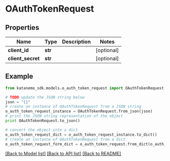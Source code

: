 # OAuthTokenRequest


## Properties
Name | Type | Description | Notes
------------ | ------------- | ------------- | -------------
**client_id** | **str** |  | [optional] 
**client_secret** | **str** |  | [optional] 

## Example

```python
from katanemo_sdk.models.o_auth_token_request import OAuthTokenRequest

# TODO update the JSON string below
json = "{}"
# create an instance of OAuthTokenRequest from a JSON string
o_auth_token_request_instance = OAuthTokenRequest.from_json(json)
# print the JSON string representation of the object
print OAuthTokenRequest.to_json()

# convert the object into a dict
o_auth_token_request_dict = o_auth_token_request_instance.to_dict()
# create an instance of OAuthTokenRequest from a dict
o_auth_token_request_form_dict = o_auth_token_request.from_dict(o_auth_token_request_dict)
```
[[Back to Model list]](../README.md#documentation-for-models) [[Back to API list]](../README.md#documentation-for-api-endpoints) [[Back to README]](../README.md)


